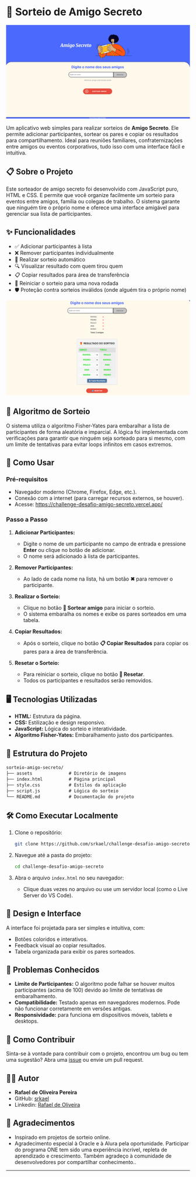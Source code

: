 # 🎁 Sorteio de Amigo Secreto

![layout-como-ficou.png](./assets/desafio_amigo_secreto.png)

Um aplicativo web simples para realizar sorteios de **Amigo Secreto**. Ele permite adicionar participantes, sortear os pares e copiar os resultados para compartilhamento. Ideal para reuniões familiares, confraternizações entre amigos ou eventos corporativos, tudo isso com uma interface fácil e intuitiva.


## 📋 Sobre o Projeto

Este sorteador de amigo secreto foi desenvolvido com JavaScript puro, HTML e CSS. E permite que você organize facilmente um sorteio para eventos entre amigos, família ou colegas de trabalho. O sistema garante que ninguém tire o próprio nome e oferece uma interface amigável para gerenciar sua lista de participantes.


## ✨ Funcionalidades

- ✅ Adicionar participantes à lista
- ❌ Remover participantes individualmente
- 🔄 Realizar sorteio automático
- 🔍 Visualizar resultado com quem tirou quem
- 📋 Copiar resultados para área de transferência
- 🔁 Reiniciar o sorteio para uma nova rodada
- 🛡️ Proteção contra sorteios inválidos (onde alguém tira o próprio nome)

![layout-como-ficou.png](./assets/desafio_amigo_secreto_sorteio.png)


## 🧠 Algoritmo de Sorteio

O sistema utiliza o algoritmo Fisher-Yates para embaralhar a lista de participantes de forma aleatória e imparcial. A lógica foi implementada com verificações para garantir que ninguém seja sorteado para si mesmo, com um limite de tentativas para evitar loops infinitos em casos extremos.


## 🚀 Como Usar

### Pré-requisitos

- Navegador moderno (Chrome, Firefox, Edge, etc.).
- Conexão com a internet (para carregar recursos externos, se houver).
- Acesse: https://challenge-desafio-amigo-secreto.vercel.app/

### Passo a Passo

1. **Adicionar Participantes:**
   - Digite o nome de um participante no campo de entrada e pressione **Enter** ou clique no botão de adicionar.
   - O nome será adicionado à lista de participantes.

2. **Remover Participantes:**
   - Ao lado de cada nome na lista, há um botão **✖** para remover o participante.

3. **Realizar o Sorteio:**
   - Clique no botão **🎲 Sortear amigo** para iniciar o sorteio.
   - O sistema embaralha os nomes e exibe os pares sorteados em uma tabela.

4. **Copiar Resultados:**
   - Após o sorteio, clique no botão **📋 Copiar Resultados** para copiar os pares para a área de transferência.

5. **Resetar o Sorteio:**
   - Para reiniciar o sorteio, clique no botão **🔄 Resetar**.
   - Todos os participantes e resultados serão removidos.



## 🖥️ Tecnologias Utilizadas

- **HTML:** Estrutura da página.
- **CSS:** Estilização e design responsivo.
- **JavaScript:** Lógica do sorteio e interatividade.
- **Algoritmo Fisher-Yates:** Embaralhamento justo dos participantes.



## 📂 Estrutura do Projeto

```
sorteio-amigo-secreto/
├── assets              # Diretório de imagens
├── index.html          # Página principal
├── style.css           # Estilos da aplicação
├── script.js           # Lógica do sorteio
└── README.md           # Documentação do projeto
```



## 🛠️ Como Executar Localmente

1. Clone o repositório:
   ```bash
   git clone https://github.com/srkael/challenge-desafio-amigo-secreto.git
   ```

2. Navegue até a pasta do projeto:
   ```bash
   cd challenge-desafio-amigo-secreto
   ```

3. Abra o arquivo `index.html` no seu navegador:
   - Clique duas vezes no arquivo ou use um servidor local (como o Live Server do VS Code).



## 🎨 Design e Interface

A interface foi projetada para ser simples e intuitiva, com:
- Botões coloridos e interativos.
- Feedback visual ao copiar resultados.
- Tabela organizada para exibir os pares sorteados.



## 🐛 Problemas Conhecidos

- **Limite de Participantes:** O algoritmo pode falhar se houver muitos participantes (acima de 100) devido ao limite de tentativas de embaralhamento.
- **Compatibilidade:** Testado apenas em navegadores modernos. Pode não funcionar corretamente em versões antigas.
- **Responsividade:** para funciona em dispositivos móveis, tablets e desktops.



## 🤝 Como Contribuir

Sinta-se à vontade para contribuir com o projeto, encontrou um bug ou tem uma sugestão? Abra uma [issue](https://github.com/srkael/challenge-desafio-amigo-secreto/issues) ou envie um pull request.




## 👨‍💻 Autor

- **Rafael de Oliveira Pereira**
- GitHub: [srkael](https://github.com/srkael)
- Linkedin: [Rafael de Oliveira](https://www.linkedin.com/in/srkael/)



## 🙏 Agradecimentos

- Inspirado em projetos de sorteio online.
- Agradecimento especial à Oracle e à Alura pela oportunidade. Participar do programa ONE tem sido uma experiência incrível, repleta de aprendizado e crescimento. Também agradeço à comunidade de desenvolvedores por compartilhar conhecimento..


---

